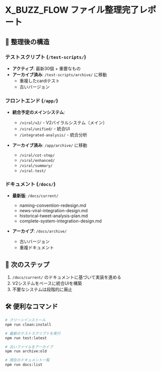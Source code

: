 # X_BUZZ_FLOW ファイル整理完了レポート

## 📁 整理後の構造

### テストスクリプト (`/test-scripts/`)
- **アクティブ**: 最新30個 + 重要なもの
- **アーカイブ済み**: `/test-scripts/archive/` に移動
  - 重複したcardiテスト
  - 古いバージョン

### フロントエンド (`/app/`)
- **統合予定のメインシステム**:
  - `/viral/v2/` - V2バイラルシステム（メイン）
  - `/viral/unified/` - 統合UI
  - `/integrated-analysis/` - 統合分析
  
- **アーカイブ済み**: `/app/archive/` に移動
  - `/viral/cot-step/`
  - `/viral/enhanced/`
  - `/viral/summary/`
  - `/viral-test/`

### ドキュメント (`/docs/`)
- **最新版**: `/docs/current/`
  - naming-convention-redesign.md
  - news-viral-integration-design.md
  - historical-tweet-analysis-plan.md
  - complete-system-integration-design.md
  
- **アーカイブ**: `/docs/archive/`
  - 古いバージョン
  - 重複ドキュメント

## 🎯 次のステップ

1. `/docs/current/` のドキュメントに基づいて実装を進める
2. V2システムをベースに統合UIを構築
3. 不要なシステムは段階的に廃止

## 🛠️ 便利なコマンド

```bash
# クリーンインストール
npm run clean:install

# 最新のテストスクリプトを実行
npm run test:latest

# 古いファイルをアーカイブ
npm run archive:old

# 現在のドキュメント一覧
npm run docs:list
```
